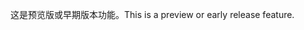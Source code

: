 <span data-ttu-id="daed2-101">这是预览版或早期版本功能。</span><span class="sxs-lookup"><span data-stu-id="daed2-101">This is a preview or early release feature.</span></span>